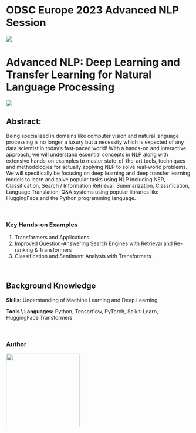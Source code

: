 # ODSC Europe 2023 Advanced NLP Session
![](https://i.imgur.com/WT6nXD1.png)

# Advanced NLP: Deep Learning and Transfer Learning for Natural Language Processing
![](https://i.imgur.com/2TQEhSS.png)


## Abstract: 

Being specialized in domains like computer vision and natural language processing is no longer a luxury but a necessity which is expected of any data scientist in today’s fast-paced world! With a hands-on and interactive approach, we will understand essential concepts in NLP along with extensive hands-on examples to master state-of-the-art tools, techniques and methodologies for actually applying NLP to solve real-world problems. We will specifically be focusing on deep learning and deep transfer learning models to learn and solve popular tasks using NLP including NER, Classification, Search / Information Retrieval, Summarization, Classification, Language Translation, Q&A systems using popular libraries like HuggingFace and the Python programming language.

<br/>


### Key Hands-on Examples

1. Transformers and Applications
2. Improved Question-Answering Search Engines with Retrieval and Re-ranking & Transformers
3. Classification and Sentiment Analysis with Transformers

<br/>

## Background Knowledge
__Skills:__ Understanding of Machine Learning and Deep Learning

__Tools \ Languages:__ Python, Tensorflow, PyTorch, Scikit-Learn, HuggingFace Transformers

<br/>

### Author

<a href="https://djsarkar.com/">
  <img src="https://i.imgur.com/ceIJvQJ.png" alt="" data-canonical-src="https://i.imgur.com/ceIJvQJ.png" width="200"/>
</a>
